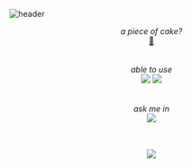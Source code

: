![header](https://capsule-render.vercel.app/api?type=transparent&color=000000&height=150&section=header&text=Cookie%20Yoon&fontSize=70&fontColor=e3dbeb)
 
<p align = "center">
 <i>a piece of cake?</i><br>
 <a href = "https://cookie-yoon.github.io" title = "yum yum" target = "_blank">🍰</a><br/><br/><br/>
 <i>able to use</i><br>
  <a href = "https://www.python.org/"><img src = "https://img.shields.io/badge/-Python-3776AB?logo=python&logoColor=FFD43B&style=for-the-badge"></a>
  <a href = "https://en.wikipedia.org/wiki/C_(programming_language)"><img src = "https://img.shields.io/badge/-C-grey?logo=C&logoColor=A8B9CC&style=for-the-badge"></a>
  <br><br><br>
 <i>ask me in</i><br>
  <a href = "mailto:my.cookie.yoon@gmail.com" target = "_blank"><img src = "https://img.shields.io/badge/-my.cookie.yoon@gmail.com-EA4335?logo=Gmail&logoColor=white&style=for-the-badge"></a>
</p>
<br><br>
<div align="center">
    <img src="https://github-readme-stats.vercel.app/api?username=cookie-yoon&show_icons=true&theme=vue">
</div>

<!--
**cookie-yoon/cookie-yoon** is a ✨ _special_ ✨ repository because its `README.md` (this file) appears on your GitHub profile.

Here are some ideas to get you started:

- 🔭 I’m currently working on ...
- 🌱 I’m currently learning ...
- 👯 I’m looking to collaborate on ...
- 🤔 I’m looking for help with ...
- 💬 Ask me about ...
- 📫 How to reach me: ...
- 😄 Pronouns: ...
- ⚡ Fun fact: ...
-->
